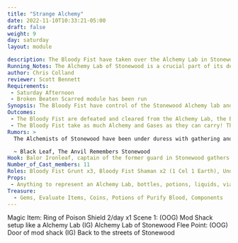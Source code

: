 ```yaml
---
title: "Strange Alchemy"
date: 2022-11-10T10:33:21-05:00
draft: false
weight: 9
day: saturday
layout: module

description: The Bloody Fist have taken over the Alchemy Lab in Stonewood! This is horrible for the town as the production of potions will stop without it being restored. The Bloody Fist with full control over a towns supply of Alchemy will make them very scary.
Running_Notes: The Alchemy Lab of Stonewood is a crucial part of its defense against the hordes of night creatures. This module is a LITERAL bullet hell! When they are engaged and the Revenants rise from the ground, Orange packets will fly in mass! The NPCS are waiting on them for this one in ambush style. Grunts and Undead Alchemist reset 3 times each. The Shamans will reset ONCE. Grunts should form a wall to take PC packets and protect the NPC casters. Shaman should focus on healing and disabling PCs with status effects. Celestial shaman should blow the players up with blasts. The NPCs may appear behind the players and start from outside the mod shack where they players entered to simulate being surrounded. This module is designed for more seasoned adventurers or mid-range adventurers with veterans tagging along.
author: Chris Colland
reviewer: Scott Bennett
Requirements: 
 - Saturday Afternoon 
 - Broken Beaten Scarred module has been run
Synopsis: The Bloody Fist have control of the Stonewood Alchemy lab and trouble is literally brewing. The Shamans have resurrected the 5 top Guild Alchemists as Undead Revenants. They died protecting the secrets so now they will serve in undeath more loyally.
Outcomes: 
 - The Bloody Fist are defeated and cleared from the Alchemy Lab, the Bloody Fist are not resupplied with new Alchemy potions and gases 
 - The Bloody Fist take as much Alchemy and Gases as they can carry! The remainder of the weekend, random Blood Fist will be able to throw Gas Globes and drink potions to boost their stat cards. This is detailed in the section “Orcish Alchemy"
Rumors: > 
  The Alchemists of Stonewood have been under duress with gathering and production for a month now. This has the people on edge as Winter rapidly approaches. They complain about their supplies going missing or being assaulted for their herbal pickings in the woods. I hope this is from brigands, but they seem to be something not human from the scars they return with.

  ~ Black Leaf, The Anvil Remembers Stonewood
Hook: Balor Ironleaf, captain of the former guard in Stonewood gathers a small band of low adventures 
Number_of_Cast_members: 11
Roles: Bloody Fist Grunt x3, Bloody Fist Shaman x2 (1 Cel 1 Earth), Undead Alchemist x5, Balor Ironleaf
Props: 
 - Anything to represent an Alchemy Lab, bottles, potions, liquids, vials, herbs, flipped over tables for cover to throw from
Treasure: 
  - Gems, Evaluate Items, Coins, Potions of Purify Blood, Components
---
```













Magic Item: Ring of Poison Shield 2/day x1
Scene 1: (OOG) Mod Shack setup like a Alchemy Lab (IG) Alchemy Lab of Stonewood
Flee Point: (OOG) Door of mod shack (IG) Back to the streets of Stonewood
